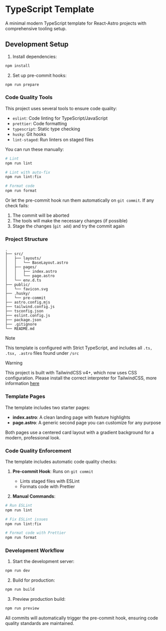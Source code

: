 # TypeScript Template

A minimal modern TypeScript template for React-Astro projects with comprehensive tooling setup.

## Development Setup

1. Install dependencies:

```bash
npm install
```

2. Set up pre-commit hooks:

```bash
npm run prepare
```

### Code Quality Tools

This project uses several tools to ensure code quality:

- `eslint`: Code linting for TypeScript/JavaScript
- `prettier`: Code formatting
- `typescript`: Static type checking
- `husky`: Git hooks
- `lint-staged`: Run linters on staged files

You can run these manually:

```bash
# Lint
npm run lint

# Lint with auto-fix
npm run lint:fix

# Format code
npm run format
```

Or let the pre-commit hook run them automatically on `git commit`. If any check fails:

1. The commit will be aborted
2. The tools will make the necessary changes (if possible)
3. Stage the changes (`git add`) and try the commit again

### Project Structure

```
.
├── src/
│   ├── layouts/
│   │   └── BaseLayout.astro
│   ├── pages/
│   │   ├── index.astro
│   │   └── page.astro
│   └── env.d.ts
├── public/
│   └── favicon.svg
├── .husky/
│   └── pre-commit
├── astro.config.mjs
├── tailwind.config.js
├── tsconfig.json
├── eslint.config.js
├── package.json
├── .gitignore
└── README.md
```

> [!NOTE]
> This template is configured with Strict TypeScript, and includes all `.ts, .tsx, .astro` files found under `/src`

> [!WARNING]
> This project is built with TailwindCSS v4+, which now uses CSS configuration. Please install the correct interpreter for TailwindCSS, more information [here](https://tailwindcss.com/docs/editor-setup)

### Template Pages

The template includes two starter pages:

- **index.astro**: A clean landing page with feature highlights
- **page.astro**: A generic second page you can customize for any purpose

Both pages use a centered card layout with a gradient background for a modern, professional look.

### Code Quality Enforcement

The template includes automatic code quality checks:

1. **Pre-commit Hook**: Runs on `git commit`
   - Lints staged files with ESLint
   - Formats code with Prettier

2. **Manual Commands**:

```bash
# Run ESLint
npm run lint

# Fix ESLint issues
npm run lint:fix

# Format code with Prettier
npm run format
```

### Development Workflow

1. Start the development server:

```bash
npm run dev
```

2. Build for production:

```bash
npm run build
```

3. Preview production build:

```bash
npm run preview
```

All commits will automatically trigger the pre-commit hook, ensuring code quality standards are maintained.
